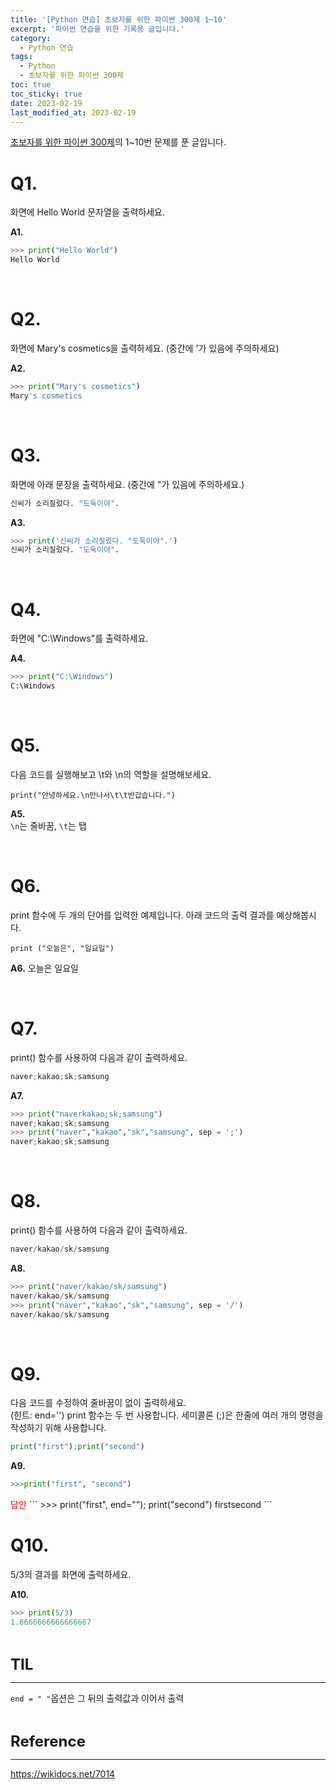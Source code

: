 ```yaml
---
title: '[Python 연습] 초보자를 위한 파이썬 300제 1~10'
excerpt: '파이썬 연습을 위한 기록용 글입니다.'
category:
  - Python 연습
tags:
  - Python
  - 초보자를 위한 파이썬 300제
toc: true
toc_sticky: true
date: 2023-02-19
last_modified_at: 2023-02-19
---
```


[초보자를 위한 파이썬 300제](https://wikidocs.net/7014)의 1~10번 문제를 푼 글입니다.

# Q1. 
화면에 Hello World 문자열을 출력하세요.  

**A1.** 
```python
>>> print("Hello World")
Hello World
```
<br>

# Q2. 
화면에 Mary's cosmetics을 출력하세요. (중간에 '가 있음에 주의하세요)

**A2.** 
```python
>>> print("Mary's cosmetics")
Mary's cosmetics
```
<br>

# Q3. 
화면에 아래 문장을 출력하세요. (중간에 "가 있음에 주의하세요.)
```python
신씨가 소리질렀다. "도둑이야".
```

**A3.** 
```python
>>> print('신씨가 소리질렀다. "도둑이야".')
신씨가 소리질렀다. "도둑이야".
```

<br>

# Q4. 
화면에 "C:\Windows"를 출력하세요.

**A4.** 
```python
>>> print("C:\Windows")
C:\Windows
```
<br>

# Q5. 
다음 코드를 실행해보고 \t와 \n의 역할을 설명해보세요.

```
print("안녕하세요.\n만나서\t\t반갑습니다.")
```

**A5.**  
`\n`는 줄바꿈, `\t`는 탭

<br>

# Q6. 
print 함수에 두 개의 단어를 입력한 예제입니다. 아래 코드의 출력 결과를 예상해봅시다.

```
print ("오늘은", "일요일")
```

**A6.**
오늘은 일요일

<br>

# Q7. 
print() 함수를 사용하여 다음과 같이 출력하세요.
```python
naver;kakao;sk;samsung
```

**A7.**  
```python
>>> print("naverkakao;sk;samsung")
naver;kakao;sk;samsung
>>> print("naver","kakao","sk","samsung", sep = ';')
naver;kakao;sk;samsung
```

<br>

# Q8. 
print() 함수를 사용하여 다음과 같이 출력하세요.
```python
naver/kakao/sk/samsung
```

**A8.**
```python
>>> print("naver/kakao/sk/samsung")
naver/kakao/sk/samsung
>>> print("naver","kakao","sk","samsung", sep = '/')
naver/kakao/sk/samsung
```

<br>

# Q9. 
다음 코드를 수정하여 줄바꿈이 없이 출력하세요.   
(힌트: end='') print 함수는 두 번 사용합니다. 세미콜론 (;)은 한줄에 여러 개의 명령을 작성하기 위해 사용합니다.
```python
print("first");print("second")
```


**A9.**
```python
>>>print("first", "second")
```
<span style='color:red' >
답안
</span>
```
>>> print("first", end=""); print("second")
firstsecond
```

<br>

# Q10. 
5/3의 결과를 화면에 출력하세요.

**A10.**
```python
>>> print(5/3)
1.6666666666666667
```


<br>

<span style='font-size:18pt'>**TIL**</span> 

------------

`end = " "`옵션은 그 뒤의 출력값과 이어서 출력 

<br>

<span style='font-size:18pt'>**Reference**</span> 

------------

<https://wikidocs.net/7014>